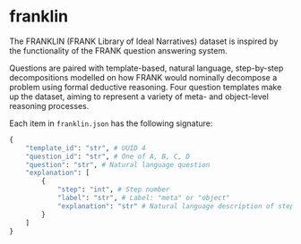 # franklin
The FRANKLIN (FRANK Library of Ideal Narratives) dataset is inspired by the functionality of the FRANK question answering system.

Questions are paired with template-based, natural language, step-by-step decompositions modelled on how FRANK would nominally decompose a problem using formal deductive reasoning.
Four question templates make up the dataset, aiming to represent a variety of meta- and object-level reasoning processes.

Each item in `franklin.json` has the following signature:

```python
{
    "template_id": "str", # UUID 4
    "question_id": "str", # One of A, B, C, D
    "question": "str", # Natural language question
    "explanation": [
        {
            "step": "int", # Step number
            "label": "str", # Label: "meta" or "object"
            "explanation": "str" # Natural language description of step
        }
    ]
}
```
